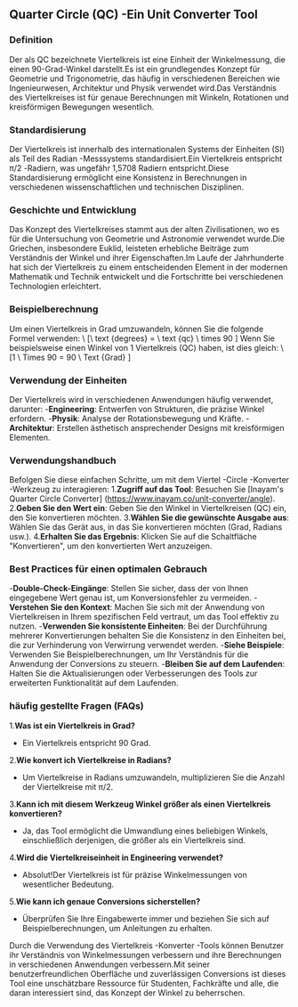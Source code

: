 ## Quarter Circle (QC) -Ein Unit Converter Tool

### Definition
Der als QC bezeichnete Viertelkreis ist eine Einheit der Winkelmessung, die einen 90-Grad-Winkel darstellt.Es ist ein grundlegendes Konzept für Geometrie und Trigonometrie, das häufig in verschiedenen Bereichen wie Ingenieurwesen, Architektur und Physik verwendet wird.Das Verständnis des Viertelkreises ist für genaue Berechnungen mit Winkeln, Rotationen und kreisförmigen Bewegungen wesentlich.

### Standardisierung
Der Viertelkreis ist innerhalb des internationalen Systems der Einheiten (SI) als Teil des Radian -Messsystems standardisiert.Ein Viertelkreis entspricht π/2 -Radiern, was ungefähr 1,5708 Radiern entspricht.Diese Standardisierung ermöglicht eine Konsistenz in Berechnungen in verschiedenen wissenschaftlichen und technischen Disziplinen.

### Geschichte und Entwicklung
Das Konzept des Viertelkreises stammt aus der alten Zivilisationen, wo es für die Untersuchung von Geometrie und Astronomie verwendet wurde.Die Griechen, insbesondere Euklid, leisteten erhebliche Beiträge zum Verständnis der Winkel und ihrer Eigenschaften.Im Laufe der Jahrhunderte hat sich der Viertelkreis zu einem entscheidenden Element in der modernen Mathematik und Technik entwickelt und die Fortschritte bei verschiedenen Technologien erleichtert.

### Beispielberechnung
Um einen Viertelkreis in Grad umzuwandeln, können Sie die folgende Formel verwenden:
\ [\ text {degrees} = \ text {qc} \ times 90 \]
Wenn Sie beispielsweise einen Winkel von 1 Viertelkreis (QC) haben, ist dies gleich:
\ [1 \ Times 90 = 90 \ Text {Grad} \]

### Verwendung der Einheiten
Der Viertelkreis wird in verschiedenen Anwendungen häufig verwendet, darunter:
-**Engineering**: Entwerfen von Strukturen, die präzise Winkel erfordern.
-**Physik**: Analyse der Rotationsbewegung und Kräfte.
-**Architektur**: Erstellen ästhetisch ansprechender Designs mit kreisförmigen Elementen.

### Verwendungshandbuch
Befolgen Sie diese einfachen Schritte, um mit dem Viertel -Circle -Konverter -Werkzeug zu interagieren:
1.**Zugriff auf das Tool**: Besuchen Sie [Inayam's Quarter Circle Converter] (https://www.inayam.co/unit-converter/angle).
2.**Geben Sie den Wert ein**: Geben Sie den Winkel in Viertelkreisen (QC) ein, den Sie konvertieren möchten.
3.**Wählen Sie die gewünschte Ausgabe aus**: Wählen Sie das Gerät aus, in das Sie konvertieren möchten (Grad, Radians usw.).
4.**Erhalten Sie das Ergebnis**: Klicken Sie auf die Schaltfläche "Konvertieren", um den konvertierten Wert anzuzeigen.

### Best Practices für einen optimalen Gebrauch
-**Double-Check-Eingänge**: Stellen Sie sicher, dass der von Ihnen eingegebene Wert genau ist, um Konversionsfehler zu vermeiden.
-**Verstehen Sie den Kontext**: Machen Sie sich mit der Anwendung von Viertelkreisen in Ihrem spezifischen Feld vertraut, um das Tool effektiv zu nutzen.
-**Verwenden Sie konsistente Einheiten**: Bei der Durchführung mehrerer Konvertierungen behalten Sie die Konsistenz in den Einheiten bei, die zur Verhinderung von Verwirrung verwendet werden.
-**Siehe Beispiele**: Verwenden Sie Beispielberechnungen, um Ihr Verständnis für die Anwendung der Conversions zu steuern.
-**Bleiben Sie auf dem Laufenden**: Halten Sie die Aktualisierungen oder Verbesserungen des Tools zur erweiterten Funktionalität auf dem Laufenden.

### häufig gestellte Fragen (FAQs)

1.**Was ist ein Viertelkreis in Grad?**
- Ein Viertelkreis entspricht 90 Grad.

2.**Wie konvert ich Viertelkreise in Radians?**
- Um Viertelkreise in Radians umzuwandeln, multiplizieren Sie die Anzahl der Viertelkreise mit π/2.

3.**Kann ich mit diesem Werkzeug Winkel größer als einen Viertelkreis konvertieren?**
- Ja, das Tool ermöglicht die Umwandlung eines beliebigen Winkels, einschließlich derjenigen, die größer als ein Viertelkreis sind.

4.**Wird die Viertelkreiseinheit in Engineering verwendet?**
- Absolut!Der Viertelkreis ist für präzise Winkelmessungen von wesentlicher Bedeutung.

5.**Wie kann ich genaue Conversions sicherstellen?**
- Überprüfen Sie Ihre Eingabewerte immer und beziehen Sie sich auf Beispielberechnungen, um Anleitungen zu erhalten.

Durch die Verwendung des Viertelkreis -Konverter -Tools können Benutzer ihr Verständnis von Winkelmessungen verbessern und ihre Berechnungen in verschiedenen Anwendungen verbessern.Mit seiner benutzerfreundlichen Oberfläche und zuverlässigen Conversions ist dieses Tool eine unschätzbare Ressource für Studenten, Fachkräfte und alle, die daran interessiert sind, das Konzept der Winkel zu beherrschen.